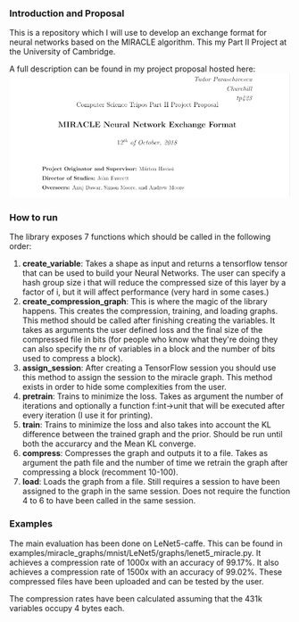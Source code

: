 ### Introduction and Proposal

This is a repository which I will use to develop an exchange format for neural networks based on the MIRACLE algorithm. This my Part II Project at the University of Cambridge.

A full description can be found in my project proposal hosted here:
<a href="https://github.com/TudorParas/TudorParas.github.io/blob/master/pdfs/MIRACLE%20Neural%20Network%20Exchange%20Format%20-%20Final.pdf" rel="Project Proposal"><img src="https://github.com/TudorParas/TudorParas.github.io/blob/master/images/MIRACLE%20thumbnail.png?raw=true"  width="600"></a>


### How to run

The library exposes 7 functions which should be called in the following order:

1. __create_variable__: Takes a shape as input and returns a tensorflow tensor that can be used to build your Neural Networks. The user can specify a hash group size i that will reduce the compressed size of this layer by a factor of i, but it will affect performance (very hard in some cases.)
2. __create_compression_graph__: This is where the magic of the library happens. This creates the compression, training, and loading graphs. This method should be called after finishing creating the variables. It takes as arguments the user defined loss and the final size of the compressed file in bits (for people who know what they're doing they can also specify the nr of variables in a block and the number of bits used to compress a block).
3. __assign_session__: After creating a TensorFlow session you should use this method to assign the session to the miracle graph. This method exists in order to hide some complexities from the user.
4. __pretrain__: Trains to minimize the loss. Takes as argument the number of iterations and optionally a function f:int->unit that will be executed after every iteration (I use it for printing).
5. __train__: Trains to minimize the loss and also takes into account the KL difference between the trained graph and the prior. Should be run until both the accurarcy and the Mean KL converge.
6. __compress__: Compresses the graph and outputs it to a file. Takes as argument the path file and the number of time we retrain the graph after compressing a block (recomment 10-100).
7. __load__: Loads the graph from a file. Still requires a session to have been assigned to the graph in the same session. Does not require the function 4 to 6 to have been called in the same session.



### Examples

The main evaluation has been done on LeNet5-caffe. This can be found in examples/miracle_graphs/mnist/LeNet5/graphs/lenet5_miracle.py. It achieves a compression rate of 1000x with an accuracy of 99.17%. It also achieves a compression rate of 1500x with an accuracy of 99.02%. These compressed files have been uploaded and can be tested by the user.

The compression rates have been calculated assuming that the 431k variables occupy 4 bytes each.